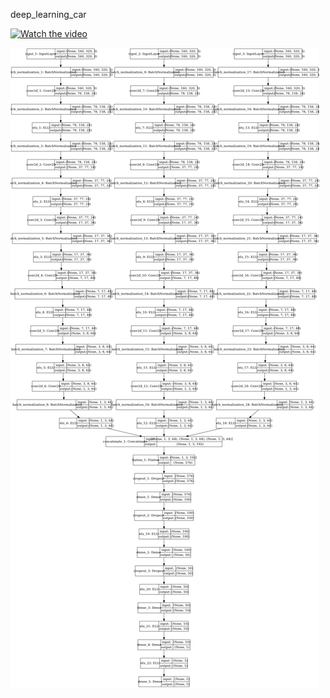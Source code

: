 deep_learning_car



[![Watch the video](https://img.youtube.com/vi/vt5fpE0bzSY/0.jpg)](https://youtu.be/vt5fpE0bzSY)


![alt text](https://raw.githubusercontent.com/therobotprogrammer/deep_learning_car/master/Network%20Image.png)





